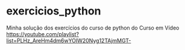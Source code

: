 # exercicios_python
Minha solução dos exercícios do curso de python do Curso em Vídeo https://youtube.com/playlist?list=PLHz_AreHm4dm6wYOIW20Nyg12TAjmMGT-